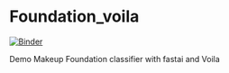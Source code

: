 # Foundation_voila

[![Binder](https://mybinder.org/badge_logo.svg)](https://mybinder.org/v2/gh/Gosuguy/Foundation_Voila/HEAD)

Demo Makeup Foundation classifier with fastai and Voila
